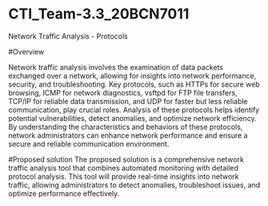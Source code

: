 # CTI_Team-3.3_20BCN7011
Network Traffic Analysis - Protocols

#Overview

Network traffic analysis involves the examination of data packets exchanged over a network, allowing for insights into network performance, security, and troubleshooting. Key protocols, such as HTTPs for secure web browsing, ICMP for network diagnostics, vsftpd for FTP file transfers, TCP/IP for reliable data transmission, and UDP for faster but less reliable communication, play crucial roles. Analysis of these protocols helps identify potential vulnerabilities, detect anomalies, and optimize network efficiency. By understanding the characteristics and behaviors of these protocols, network administrators can enhance network performance and ensure a secure and reliable communication environment.

#Proposed solution
         The proposed solution is a comprehensive network traffic analysis tool that combines automated monitoring with detailed protocol analysis. This tool will provide real-time insights into network traffic, allowing administrators to detect anomalies, troubleshoot issues, and optimize performance effectively.
